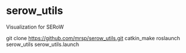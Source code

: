 # serow_utils
Visualization for SERoW

git clone https://github.com/mrsp/serow_utils.git
catkin_make
roslaunch serow_utils serow_utils.launch
